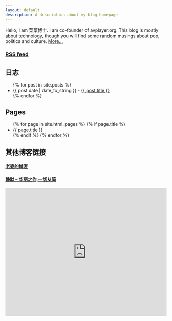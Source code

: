 ```yaml
---
layout: default
description: A description about my blog homepage
---
```


<div id="About">

Hello, I am 菜菜博士. I am co-founder of avplayer.org. This blog is mostly about technology, though you will find some random musings about pop, politics and culture. <a href="/about.html">More...</a>

</div>

<div id="posts">
  <h3><a href="/feed">RSS feed</a></h3>
  <h2>日志</h2>
  <ul>
    {% for post in site.posts %}
      <li><span class="date">{{ post.date | date_to_string }}</span> - <a href="{{ post.url }}">{{ post.title }}</a></li>
    {% endfor %}
  </ul>
</div>
<div id="pages">
  <h2>Pages</h2>
  <ul>
    {% for page in site.html_pages %}
      {% if page.title %}
        <li><a href="{{ page.url }}">{{ page.title }}</a></li>
      {% endif %}
    {% endfor %}
  </ul>
</div>
<aside id="exchangelink">
 <div>
 <h2> 其他博客链接 </h2>
 <h4><a href="http://kiki.microcai.org/"> 老婆的博客 </a></h4>
 <h4><a href="http://xrain.simcu.com/"> 静默 – 华丽之作,一切从简 </a></h4>
 </div>
</aside>
<div>
  <iframe width="100%" height="400" class="share_self"  frameborder="0" scrolling="no" src="http://widget.weibo.com/weiboshow/index.php?language=&width=0&height=400&fansRow=2&ptype=1&speed=100&skin=5&isTitle=0&noborder=0&isWeibo=1&isFans=0&uid=1292997095&verifier=b5a9690c&dpc=1"></iframe>
</div>
